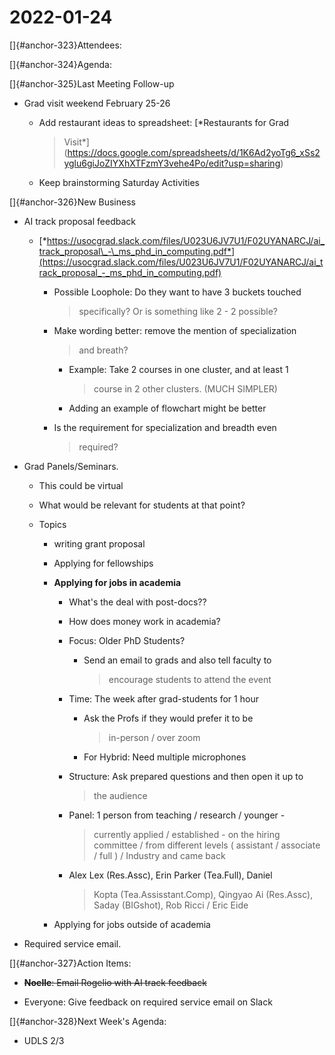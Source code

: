 # 2022-01-24

[]{#anchor-323}Attendees:

[]{#anchor-324}Agenda:

[]{#anchor-325}Last Meeting Follow-up

-   Grad visit weekend February 25-26

    -   Add restaurant ideas to spreadsheet: [*Restaurants for Grad
        > Visit*](https://docs.google.com/spreadsheets/d/1K6Ad2yoTg6_xSs2yglu6giJoZIYXhXTFzmY3vehe4Po/edit?usp=sharing)

    -   Keep brainstorming Saturday Activities

[]{#anchor-326}New Business

-   AI track proposal feedback

    -   [*https://usocgrad.slack.com/files/U023U6JV7U1/F02UYANARCJ/ai_track_proposal\_-\_ms_phd_in_computing.pdf*](https://usocgrad.slack.com/files/U023U6JV7U1/F02UYANARCJ/ai_track_proposal_-_ms_phd_in_computing.pdf)

        -   Possible Loophole: Do they want to have 3 buckets touched
            > specifically? Or is something like 2 - 2 possible?

        -   Make wording better: remove the mention of specialization
            > and breath?

            -   Example: Take 2 courses in one cluster, and at least 1
                > course in 2 other clusters. (MUCH SIMPLER)

            -   Adding an example of flowchart might be better

        -   Is the requirement for specialization and breadth even
            > required?

-   Grad Panels/Seminars.

    -   This could be virtual

    -   What would be relevant for students at that point?

    -   Topics

        -   writing grant proposal

        -   Applying for fellowships

        -   **Applying for jobs in academia**

            -   What's the deal with post-docs??

            -   How does money work in academia?

            -   Focus: Older PhD Students?

                -   Send an email to grads and also tell faculty to
                    > encourage students to attend the event

            -   Time: The week after grad-students for 1 hour

                -   Ask the Profs if they would prefer it to be
                    > in-person / over zoom

                -   For Hybrid: Need multiple microphones

            -   Structure: Ask prepared questions and then open it up to
                > the audience

            -   Panel: 1 person from teaching / research / younger -
                > currently applied / established - on the hiring
                > committee / from different levels ( assistant /
                > associate / full ) / Industry and came back

            -   Alex Lex (Res.Assc), Erin Parker (Tea.Full), Daniel
                > Kopta (Tea.Assisstant.Comp), Qingyao Ai (Res.Assc),
                > Saday (BIGshot), Rob Ricci / Eric Eide

        -   Applying for jobs outside of academia

-   Required service email.

[]{#anchor-327}Action Items:

-   **~~Noelle~~**~~: Email Rogelio with AI track feedback~~

-   Everyone: Give feedback on required service email on Slack

[]{#anchor-328}Next Week's Agenda:

-   UDLS 2/3

